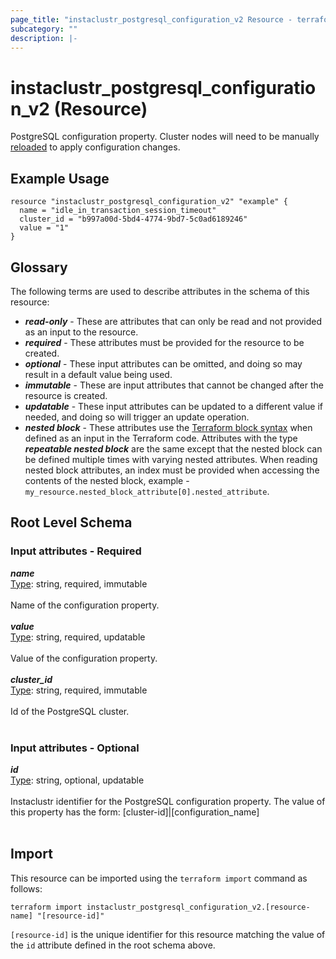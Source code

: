 ```yaml
---
page_title: "instaclustr_postgresql_configuration_v2 Resource - terraform-provider-instaclustr"
subcategory: ""
description: |-
---
```


# instaclustr_postgresql_configuration_v2 (Resource)
PostgreSQL configuration property. Cluster nodes will need to be manually [reloaded](https://www.instaclustr.com/support/documentation/postgresql/postgresql-operations/reloading-a-node/) to apply configuration changes.
## Example Usage
```
resource "instaclustr_postgresql_configuration_v2" "example" {
  name = "idle_in_transaction_session_timeout"
  cluster_id = "b997a00d-5bd4-4774-9bd7-5c0ad6189246"
  value = "1"
}
```
## Glossary
The following terms are used to describe attributes in the schema of this resource:
- **_read-only_** - These are attributes that can only be read and not provided as an input to the resource.
- **_required_** - These attributes must be provided for the resource to be created.
- **_optional_** - These input attributes can be omitted, and doing so may result in a default value being used.
- **_immutable_** - These are input attributes that cannot be changed after the resource is created.
- **_updatable_** - These input attributes can be updated to a different value if needed, and doing so will trigger an update operation.
- **_nested block_** - These attributes use the [Terraform block syntax](https://www.terraform.io/language/attr-as-blocks) when defined as an input in the Terraform code. Attributes with the type **_repeatable nested block_** are the same except that the nested block can be defined multiple times with varying nested attributes. When reading nested block attributes, an index must be provided when accessing the contents of the nested block, example - `my_resource.nested_block_attribute[0].nested_attribute`.
## Root Level Schema
### Input attributes - Required
*___name___*<br>
<ins>Type</ins>: string, required, immutable<br>
<br>Name of the configuration property.<br><br>
*___value___*<br>
<ins>Type</ins>: string, required, updatable<br>
<br>Value of the configuration property.<br><br>
*___cluster_id___*<br>
<ins>Type</ins>: string, required, immutable<br>
<br>Id of the PostgreSQL cluster.<br><br>
### Input attributes - Optional
*___id___*<br>
<ins>Type</ins>: string, optional, updatable<br>
<br>Instaclustr identifier for the PostgreSQL configuration property. The value of this property has the form: [cluster-id]|[configuration_name]<br><br>
## Import
This resource can be imported using the `terraform import` command as follows:
```
terraform import instaclustr_postgresql_configuration_v2.[resource-name] "[resource-id]"
```
`[resource-id]` is the unique identifier for this resource matching the value of the `id` attribute defined in the root schema above.
